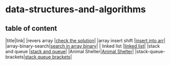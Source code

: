 # data-structures-and-algorithms


## table of content
|title|link|
|revers array |[check the solution](./arr_rev/README.md)|
|array insert shift |[insert into arr](./array-_nsert_shift/README.md)|
|array-binary-search|[search in array binary](./search_in_array_binary/README.md)|
| linked list |[linked list](./linked_list/README.md)|
|stack and queue |[stack and queue](./stack_and_queue/readme.md)|
|Animal Shelter|[Animal Shelter](./stack-queue-animal-shelter/readme.md)|
|stack-queue-brackets|[stack queue brackets](./Multi_bracket_Validation./redme.md)|
